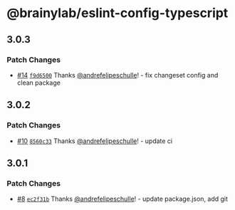 # @brainylab/eslint-config-typescript

## 3.0.3

### Patch Changes

- [#14](https://github.com/brainylab/eslint-config/pull/14) [`f9d6500`](https://github.com/brainylab/eslint-config/commit/f9d65002b50966fc3ec8e625dffed57014db3827) Thanks [@andrefelipeschulle](https://github.com/andrefelipeschulle)! - fix changeset config and clean package

## 3.0.2

### Patch Changes

- [#10](https://github.com/brainylab/eslint-config/pull/10) [`8560c33`](https://github.com/brainylab/eslint-config/commit/8560c33796657cf4d62eb3bf9de380cb9f78c8a7) Thanks [@andrefelipeschulle](https://github.com/andrefelipeschulle)! - update ci

## 3.0.1

### Patch Changes

- [#8](https://github.com/brainylab/eslint-config/pull/8) [`ec2f31b`](https://github.com/brainylab/eslint-config/commit/ec2f31bca4b96ec0131751c72d0048237fdc2ce7) Thanks [@andrefelipeschulle](https://github.com/andrefelipeschulle)! - update package.json, add git
